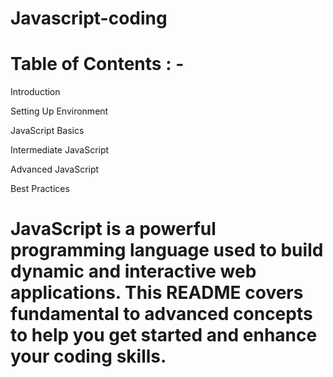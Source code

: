 # Javascript-coding

# Table of Contents : -

Introduction

Setting Up Environment

JavaScript Basics

Intermediate JavaScript

Advanced JavaScript

Best Practices

# JavaScript is a powerful programming language used to build dynamic and interactive web applications. This README covers fundamental to advanced concepts to help you get started and enhance your coding skills.
